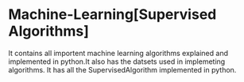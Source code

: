 # Machine-Learning[Supervised Algorithms]
   It contains all importent machine learning algorithms explained and implemented in python.It also has the datsets used in implemeting algorithms.
It has all the SupervisedAlgorithm implemented in python.

